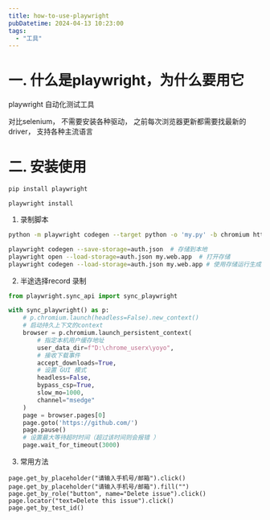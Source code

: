 ```yaml
---
title: how-to-use-playwright
pubDatetime: 2024-04-13 10:23:00
tags:
  - "工具"
---
```


# 一. 什么是playwright，为什么要用它

playwright  自动化测试工具

对比selenium， 不需要安装各种驱动， 之前每次浏览器更新都需要找最新的driver， 支持各种主流语言

# 二. 安装使用

```bash
pip install playwright
```

```
playwright install
```

1. 录制脚本

```bash
python -m playwright codegen --target python -o 'my.py' -b chromium https://github.com/

playwright codegen --save-storage=auth.json  # 存储到本地
playwright open --load-storage=auth.json my.web.app  # 打开存储
playwright codegen --load-storage=auth.json my.web.app # 使用存储运行生成代码（保持认证状态）
```

2. 半途选择record 录制

```python
from playwright.sync_api import sync_playwright

with sync_playwright() as p:
    # p.chromium.launch(headless=False).new_context()
    # 启动持久上下文的context
    browser = p.chromium.launch_persistent_context(
        # 指定本机用户缓存地址
        user_data_dir=f"D:\chrome_userx\yoyo",
        # 接收下载事件
        accept_downloads=True,
        # 设置 GUI 模式
        headless=False,
        bypass_csp=True,
        slow_mo=1000,
        channel="msedge"
    )
    page = browser.pages[0]
    page.goto('https://github.com/')
    page.pause()
    # 设置最大等待超时时间（超过该时间则会报错 ）
    page.wait_for_timeout(3000)
```

3. 常用方法

```
page.get_by_placeholder("请输入手机号/邮箱").click()
page.get_by_placeholder("请输入手机号/邮箱").fill("")
page.get_by_role("button", name="Delete issue").click()
page.locator("text=Delete this issue").click()
page.get_by_test_id()
```
